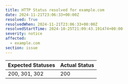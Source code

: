 ```yaml
---
title: HTTP Status resolved for example.com
date: 2024-11-21T23:06:33+00:00Z
resolved: True
resolvedWhen: 2024-11-21T23:06:33+00:00Z
resolvedStartTime: 2024-10-25T21:09:43.191474+00:00
severity: notice
affected:
  - example.com
section: issue
---
```


| Expected Statuses | Actual Status  |
|-------------------|----------------|
| 200, 301, 302 | 200 |
